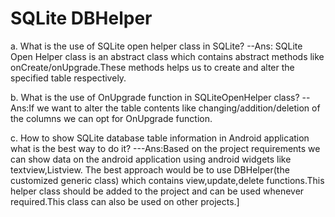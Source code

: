 # SQLite DBHelper

a. What is the use of SQLite open helper class in SQLite?
  --Ans: SQLite Open Helper class is an abstract class which contains abstract methods like onCreate/onUpgrade.These methods helps us to create and alter the specified table respectively.

b. What is the use of OnUpgrade function in SQLiteOpenHelper class?
--Ans:If we want to alter the table contents like changing/addition/deletion of the columns  we can opt for OnUpgrade function.


c. How to show SQLite database table information in Android application what is the best way to do it?
---Ans:Based on the project requirements we can show data on the android application using android widgets like textview,Listview.
The best approach would be to use DBHelper(the customized generic class) which contains view,update,delete functions.This helper class should be added to the project and can be used whenever required.This class can also be used on other projects.]
